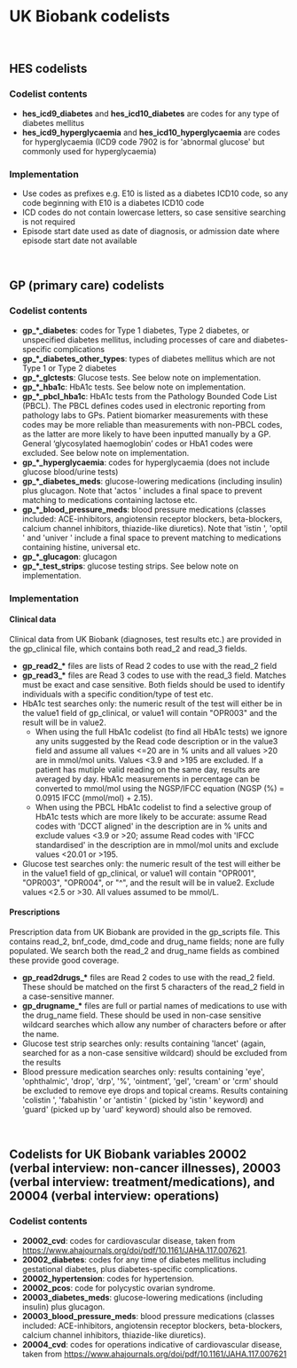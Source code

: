 # UK Biobank codelists

&nbsp;

## HES codelists
### Codelist contents
* **hes_icd9_diabetes** and **hes_icd10_diabetes** are codes for any type of diabetes mellitus
* **hes_icd9_hyperglycaemia** and **hes_icd10_hyperglycaemia** are codes for hyperglycaemia (ICD9 code 7902 is for 'abnormal glucose' but commonly used for hyperglycaemia)
### Implementation
* Use codes as prefixes e.g. E10 is listed as a diabetes ICD10 code, so any code beginning with E10 is a diabetes ICD10 code
* ICD codes do not contain lowercase letters, so case sensitive searching is not required
* Episode start date used as date of diagnosis, or admission date where episode start date not available

&nbsp;

## GP (primary care) codelists
### Codelist contents
* **gp\_\*\_diabetes**: codes for Type 1 diabetes, Type 2 diabetes, or unspecified diabetes mellitus, including processes of care and diabetes-specific complications
* **gp\_\*\_diabetes_other_types**: types of diabetes mellitus which are not Type 1 or Type 2 diabetes
* **gp\_\*\_glctests**: Glucose tests. See below note on implementation.
* **gp\_\*\_hba1c**: HbA1c tests. See below note on implementation.
* **gp\_\*\_pbcl_hba1c**: HbA1c tests from the Pathology Bounded Code List (PBCL). The PBCL defines codes used in electronic reporting from pathology labs to GPs. Patient biomarker measurements with these codes may be more reliable than measurements with non-PBCL codes, as the latter are more likely to have been inputted manually by a GP. General ‘glycosylated haemoglobin’ codes or HbA1 codes were excluded. See below note on implementation.
* **gp\_\*\_hyperglycaemia**: codes for hyperglycaemia (does not include glucose blood/urine tests)
* **gp\_\*\_diabetes_meds**: glucose-lowering medications (including insulin) plus glucagon. Note that 'actos ' includes a final space to prevent matching to medications containing lactose etc.
* **gp\_\*\_blood_pressure_meds**: blood pressure medications (classes included: ACE-inhibitors, angiotensin receptor blockers, beta-blockers, calcium channel inhibitors, thiazide-like diuretics). Note that 'istin ', 'optil ' and 'univer ' include a final space to prevent matching to medications containing histine, universal etc.
* **gp\_\*\_glucagon**: glucagon
* **gp_\*\_test_strips**: glucose testing strips. See below note on implementation.

### Implementation
#### Clinical data
Clinical data from UK Biobank (diagnoses, test results etc.) are provided in the gp_clinical file, which contains both read_2 and read_3 fields.
  * **gp\_read2\_\*** files are lists of Read 2 codes to use with the read_2 field
  * **gp\_read3\_\*** files are Read 3 codes to use with the read_3 field. Matches must be exact and case sensitive. Both fields should be used to identify individuals with a specific condition/type of test etc.
  * HbA1c test searches only: the numeric result of the test will either be in the value1 field of gp_clinical, or value1 will contain "OPR003" and the result will be in value2.
    * When using the full HbA1c codelist (to find all HbA1c tests) we ignore any units suggested by the Read code description or in the value3 field and assume all values <=20 are in % units and all values >20 are in mmol/mol units. Values <3.9 and >195 are excluded. If a patient has mutiple valid reading on the same day, results are averaged by day. HbA1c measurements in percentage can be converted to mmol/mol using the NGSP/IFCC equation (NGSP (%) = 0.0915 IFCC (mmol/mol) + 2.15).  
    * When using the PBCL HbA1c codelist to find a selective group of HbA1c tests which are more likely to be accurate: assume Read codes with 'DCCT aligned' in the description are in % units and exclude values <3.9 or >20; assume Read codes with 'IFCC standardised' in the description are in mmol/mol units and exclude values <20.01 or >195.
* Glucose test searches only: the numeric result of the test will either be in the value1 field of gp_clinical, or value1 will contain "OPR001", "OPR003", "OPR004", or "^", and the result will be in value2. Exclude values <2.5 or >30. All values assumed to be mmol/L.

#### Prescriptions
Prescription data from UK Biobank are provided in the gp_scripts file. This contains read_2, bnf_code, dmd_code and drug_name fields; none are fully populated. We search both the read_2 and drug_name fields as combined these provide good coverage.
  * **gp\_read2drugs\_\*** files are Read 2 codes to use with the read_2 field. These should be matched on the first 5 characters of the read_2 field in a case-sensitive manner.
  * **gp\_drugname\_\*** files are full or partial names of medications to use with the drug_name field. These should be used in non-case sensitive wildcard searches which allow any number of characters before or after the name.
  * Glucose test strip searches only: results containing 'lancet' (again, searched for as a non-case sensitive wildcard) should be excluded from the results
  * Blood pressure medication searches only: results containing 'eye', 'ophthalmic', 'drop', 'drp', '%', 'ointment', 'gel', 'cream' or 'crm' should be excluded to remove eye drops and topical creams. Results containing 'colistin ', 'fabahistin ' or 'antistin ' (picked by 'istin ' keyword) and 'guard' (picked up by 'uard' keyword) should also be removed.

&nbsp;

## Codelists for UK Biobank variables 20002 (verbal interview: non-cancer illnesses), 20003 (verbal interview: treatment/medications), and 20004 (verbal interview: operations)
### Codelist contents
* **20002_cvd**: codes for cardiovascular disease, taken from https://www.ahajournals.org/doi/pdf/10.1161/JAHA.117.007621.
* **20002_diabetes**: codes for any time of diabetes mellitus including gestational diabetes, plus diabetes-specific complications.
* **20002_hypertension**: codes for hypertension.
* **20002_pcos**: code for polycystic ovarian syndrome.
* **20003_diabetes_meds**: glucose-lowering medications (including insulin) plus glucagon.
* **20003_blood_pressure_meds**: blood pressure medications (classes included: ACE-inhibitors, angiotensin receptor blockers, beta-blockers, calcium channel inhibitors, thiazide-like diuretics).
* **20004_cvd**: codes for operations indicative of cardiovascular disease, taken from https://www.ahajournals.org/doi/pdf/10.1161/JAHA.117.007621



